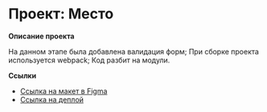 # Проект: Место

**Описание проекта**

На данном этапе была добавлена валидация форм; При сборке проекта используется webpack; Код разбит на модули.

**Ссылки**

* [Ссылка на макет в Figma](https://www.figma.com/file/bjyvbKKJN2naO0ucURl2Z0/JavaScript.-Sprint-5?node-id=0%3A1)
* [Ссылка на деплой](https://iarosch22.github.io/mesto)


